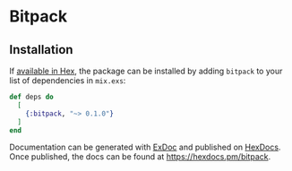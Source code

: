 # Bitpack

## Installation

If [available in Hex](https://hex.pm/docs/publish), the package can be installed
by adding `bitpack` to your list of dependencies in `mix.exs`:

```elixir
def deps do
  [
    {:bitpack, "~> 0.1.0"}
  ]
end
```

Documentation can be generated with [ExDoc](https://github.com/elixir-lang/ex_doc)
and published on [HexDocs](https://hexdocs.pm). Once published, the docs can
be found at <https://hexdocs.pm/bitpack>.

